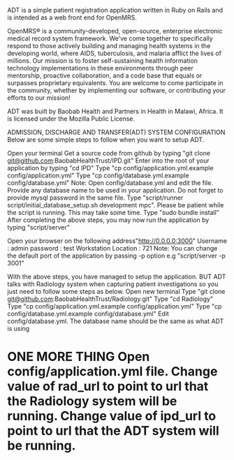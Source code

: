 ADT is a simple patient registration application written in Ruby on Rails
and is intended as a web front end for OpenMRS. 

OpenMRS® is a community-developed, open-source, enterprise electronic medical 
record system framework. We've come together to specifically respond to those 
actively building and managing health systems in the developing world, where 
AIDS, tuberculosis, and malaria afflict the lives of millions. Our mission is 
to foster self-sustaining health information technology implementations in 
these environments through peer mentorship, proactive collaboration, and a code 
base that equals or surpasses proprietary equivalents. You are welcome to come 
participate in the community, whether by implementing our software, or 
contributing your efforts to our mission!

ADT was built by Baobab Health and Partners in Health in
Malawi, Africa. It is licensed under the Mozilla Public License.



ADMISSION, DISCHARGE AND TRANSFER(ADT) SYSTEM CONFIGURATION
Below are some simple steps to follow when you want to setup ADT.

Open your terminal
Get a source code from github by typing "git clone git@github.com:BaobabHealthTrust/IPD.git"
Enter into the root of your application by typing "cd IPD"
Type "cp config/application.yml.example config/application.yml"
Type "cp config/database.yml.example config/database.yml"
Note: Open config/database.yml and edit the file. Provide any database name to be used in your application. Do not forget to provide mysql password in the same file.
Type "script/runner script/initial_database_setup.sh development mpc". Please be patient while the script is running. This may take some time.
Type "sudo bundle install"
After completing the above steps, you may now run the application by typing "script/server"

Open your browser on the following address"http://0.0.0.0:3000"
Username : admin
password : test
Workstation Location : 721
Note: You can change the default port of the application by passing -p option
e.g "script/server -p 3001"

With the above steps, you have managed to setup the application. BUT ADT talks with Radiology system when capturing patient investigations so you just need to follow some steps as below.
Open new terminal 
Type "git clone git@github.com:BaobabHealthTrust/Radiology.git"
Type "cd Radiology"
Type "cp config/application.yml.example config/application.yml"
Type "cp config/database.yml.example config/database.yml"
Edit config/database.yml. The database name should be the same as what ADT is using

ONE MORE THING
Open config/application.yml file. 
Change value of rad_url to point to url that the Radiology system will be running.
Change value of ipd_url to point to url that the ADT system will be running.
===================================================================================================================
